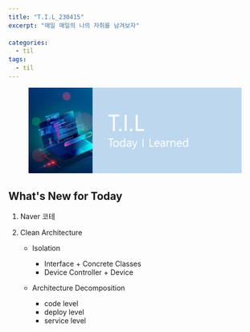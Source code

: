 ```yaml
---
title: "T.I.L_230415"
excerpt: "매일 매일의 나의 자취를 남겨보자"

categories:
  - til
tags:
  - til
---
```

<figure>
    <img src="/assets/images/til_image.png">
</figure>

## What's New for  Today   

1. Naver 코테

2. Clean Architecture
    - Isolation
        - Interface + Concrete Classes
        - Device Controller + Device 
        
    - Architecture Decomposition
        - code level
        - deploy level
        - service level
